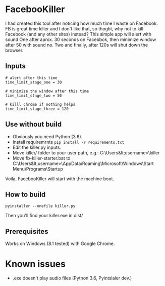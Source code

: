 # FacebooKiller

I had created this tool after noticing how much time I waste on Facebook. FB is great time killer and I don't like that, so thoght, why not to kill Facebook (and any other sites) instead? This simple app will alert with sound One after aprox. 30 seconds on Facebbok, then minimize window after 50 with sound no. Two and finally, after 120s will shut down the browser.

## Inputs

```text
# alert after this time
time_limit_stage_one = 30

# minimize the window after this time
time_limit_stage_two = 50

# killl chrome if nothing helps
time_limit_stage_three = 120
```

## Use without build

* Obviously you need Python (3.6).
* Install requiremrnts ```pip install -r requirements.txt```
* Edit the killer.py inputs.
* Move killer/ folder to your user path, e.g.: C:\Users\&lt;username&gt;\killer
* Move fb-killer-starter.bat to C:\Users\&lt;username&gt;\AppData\Roaming\Microsoft\Windows\Start Menu\Programs\Startup

Voila, FacebooKiller will start with the machine boot.

## How to build

```text
pyinstaller --onefile killer.py
```

Then you'll find your killer.exe in dist/

## Prerequisites

Works on Windows (8.1 tested) with Google Chrome.

# Known issues

* .exe doesn't play audio files (Python 3.6, Pyintslaler dev.)
